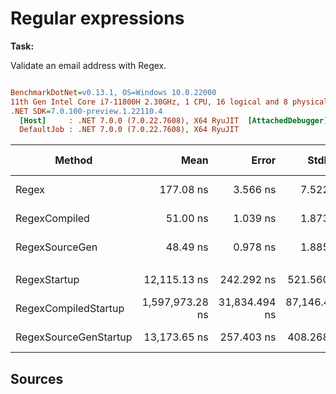 # Regular expressions

**Task:**

Validate an email address with Regex.

``` ini

BenchmarkDotNet=v0.13.1, OS=Windows 10.0.22000
11th Gen Intel Core i7-11800H 2.30GHz, 1 CPU, 16 logical and 8 physical cores
.NET SDK=7.0.100-preview.1.22110.4
  [Host]     : .NET 7.0.0 (7.0.22.7608), X64 RyuJIT  [AttachedDebugger]
  DefaultJob : .NET 7.0.0 (7.0.22.7608), X64 RyuJIT


```
|                Method |            Mean |         Error |        StdDev | Code Size |  Gen 0 |  Gen 1 | Allocated |
|---------------------- |----------------:|--------------:|--------------:|----------:|-------:|-------:|----------:|
|                 Regex |       177.08 ns |      3.566 ns |      7.522 ns |     131 B |      - |      - |         - |
|         RegexCompiled |        51.00 ns |      1.039 ns |      1.873 ns |     131 B |      - |      - |         - |
|        RegexSourceGen |        48.49 ns |      0.978 ns |      1.885 ns |     142 B |      - |      - |         - |
|                       |                 |               |               |           |        |        |           |
|          RegexStartup |    12,115.13 ns |    242.292 ns |    521.560 ns |     278 B | 1.0834 | 0.0305 |  13,664 B |
|  RegexCompiledStartup | 1,597,973.28 ns | 31,834.494 ns | 87,146.413 ns |     278 B |      - |      - |  14,737 B |
| RegexSourceGenStartup |    13,173.65 ns |    257.403 ns |    408.268 ns |     282 B | 1.0071 | 0.0153 |  12,728 B |


## Sources

